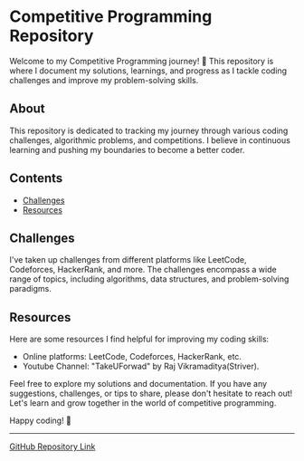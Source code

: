 # Competitive Programming Repository

Welcome to my Competitive Programming journey! 🚀 This repository is where I document my solutions, learnings, and progress as I tackle coding challenges and improve my problem-solving skills.

## About

This repository is dedicated to tracking my journey through various coding challenges, algorithmic problems, and competitions. I believe in continuous learning and pushing my boundaries to become a better coder.

## Contents

- [Challenges](#challenges)
- [Resources](#resources)

## Challenges

I've taken up challenges from different platforms like LeetCode, Codeforces, HackerRank, and more. The challenges encompass a wide range of topics, including algorithms, data structures, and problem-solving paradigms.

## Resources

Here are some resources I find helpful for improving my coding skills:

- Online platforms: LeetCode, Codeforces, HackerRank, etc.
- Youtube Channel: "TakeUForwad" by Raj Vikramaditya(Striver).

Feel free to explore my solutions and documentation. If you have any suggestions, challenges, or tips to share, please don't hesitate to reach out! Let's learn and grow together in the world of competitive programming.

Happy coding! 🙌

---

[GitHub Repository Link](https://github.com/shravanngoswamii/Competitive-Programming)
